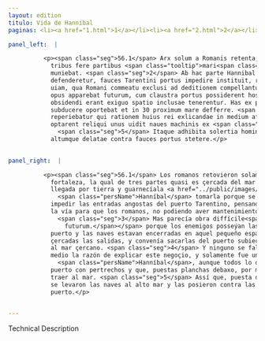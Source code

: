 ```yaml
---
layout: edition
titulo: Vida de Hanníbal
paginas: <li><a href="1.html">1</a></li><li><a href="2.html">2</a></li><li><a href="3.html">3</a></li><li><a href="4.html">4</a></li><li><a href="5.html">5</a></li><li><a href="6.html">6</a></li><li><a href="7.html">7</a></li><li><a href="8.html">8</a></li><li><a href="9.html">9</a></li><li><a href="10.html">10</a></li><li><a href="11.html">11</a></li><li><a href="12.html">12</a></li><li><a href="13.html">13</a></li><li><a href="14.html">14</a></li><li><a href="15.html">15</a></li><li><a href="16.html">16</a></li><li><a href="17.html">17</a></li><li><a href="18.html">18</a></li><li><a href="19.html">19</a></li><li><a href="20.html">20</a></li><li><a href="21.html">21</a></li><li><a href="22.html">22</a></li><li><a href="23.html">23</a></li><li><a href="24.html">24</a></li><li><a href="25.html">25</a></li><li><a href="26.html">26</a></li><li><a href="27.html">27</a></li><li><a href="28.html">28</a></li><li><a href="29.html">29</a></li><li><a href="30.html">30</a></li><li><a href="31.html">31</a></li><li><a href="32.html">32</a></li><li><a href="33.html">33</a></li><li><a href="34.html">34</a></li><li><a href="35.html">35</a></li><li><a href="36.html">36</a></li><li><a href="37.html">37</a></li><li><a href="38.html">38</a></li><li><a href="39.html">39</a></li><li><a href="40.html">40</a></li><li><a href="41.html">41</a></li><li><a href="42.html">42</a></li><li><a href="43.html">43</a></li><li><a href="44.html">44</a></li><li><a href="45.html">45</a></li><li><a href="46.html">46</a></li><li><a href="47.html">47</a></li><li><a href="48.html">48</a></li><li><a href="49.html">49</a></li><li><a href="50.html">50</a></li><li><a href="51.html">51</a></li><li><a href="52.html">52</a></li><li><a href="53.html">53</a></li><li><a href="54.html">54</a></li><li><a href="55.html">55</a></li><li><a href="56.html">56</a></li><li><a href="57.html">57</a></li><li><a href="58.html">58</a></li><li><a href="59.html">59</a></li><li><a href="60.html">60</a></li><li><a href="61.html">61</a></li><li><a href="62.html">62</a></li><li><a href="63.html">63</a></li><li><a href="64.html">64</a></li><li><a href="65.html">65</a></li><li><a href="66.html">66</a></li><li><a href="67.html">67</a></li><li><a href="68.html">68</a></li><li><a href="69.html">69</a></li><li><a href="70.html">70</a></li><li><a href="71.html">71</a></li><li><a href="72.html">72</a></li><li><a href="73.html">73</a></li><li><a href="74.html">74</a></li><li><a href="75.html">75</a></li><li><a href="76.html">76</a></li><li><a href="77.html">77</a></li><li><a href="78.html">78</a></li><li><a href="79.html">79</a></li><li><a href="80.html">80</a></li><li><a href="81.html">81</a></li><li><a href="82.html">82</a></li><li><a href="83.html">83</a></li><li><a href="84.html">84</a></li><li><a href="85.html">85</a></li><li><a href="86.html">86</a></li><li><a href="87.html">87</a></li><li><a href="88.html">88</a></li><li><a href="89.html">89</a></li><li><a href="90.html">90</a></li><li><a href="91.html">91</a></li><li><a href="92.html">92</a></li><li><a href="93.html">93</a></li><li><a href="94.html">94</a></li><li><a href="95.html">95</a></li><li><a href="96.html">96</a></li>

panel_left:  |

          <p><span class="seg">56.1</span> Arx solum a Romanis retenta, quae
            tribus fere partibus <span class="tooltip">mari<span class="tooltiptext">maris <span class="siglas">U</span> </span></span> abluitur, reliqua quarta est, quae aditum habet a terra, quam murus et fossa
            muniebat. <span class="seg">2</span> Ab hac parte Hannibal frustra expugnationem expertus cum strenue
            defenderetur, fauces Tarentini portus impedire instituit, ratus hanc unam superesse
            uiam, qua Romani commeatu exclusi ad deditionem compellantur. <span class="seg">3</span> Sed difficile
            opus apparebat futurum, cum claustra portus possiderent hostes et naues quibus exitus
            obsidendi erant exiguo spatio inclusae tenerentur. Has ex portu cui arx supererat
            subducere oportebat et in 30 proximum mare defferre. <span class="seg">4</span> Nemo ex Tarentinis
            reperiebatur qui rationem huius rei exlicandae in medium afferret. Hannibal tantum cum
            optarent reliqui unus uidit naues machinis ex <span class="tooltip">portu<span class="tooltiptext">porta <span class="siglas">U</span> portis <span class="siglas">S</span> </span></span> subduci plaustrisque impositas per mediam urbem ad mare deferri posse.
              <span class="seg">5</span> Itaque adhibita solertia hominum paucis post diebus subducte naues in
            altumque delatae contra fauces portus stetere.</p>
        

panel_right:  |

          <p><span class="seg">56.1</span> Los romanos retovieron solamente la
            fortaleza, la qual de tres partes quasi es çercada del mar y la una quarta parte tiene
            llegada por tierra y guarnecíala <a href="../public/images/1491/175r.png" target="new"><img class="facs" src="{site.url}/Vitae/public/images/facs_icon.jpg"/></a>[175r,b] un muro con su cava. <span class="seg">2</span> De aquella parte, en balde tentó
              <span class="persName">Hanníbal</span> tomarla porque se defendía strenuamente, y él propuso
            impedir las entradas angostas del puerto Tarentino, pensando que aquesta una sola fuesse
            la vía para que los romanos, no podiendo aver mantenimientos, se le diessen.
              <span class="seg">3</span> Mas parecía obra diffícile<span class="nota"><sup>23</sup><span class="texto_nota">P. omite el lat.
                futurum.</span></span> porque los enemigos posseýan las çerraduras del
            puerto y las naves estavan encerradas en aquel pequeño espaçio, que avían de ser
            çercadas las salidas, y convenía sacarlas del puerto subiecto a la fortaleza y traerlas
            al mar çercano. <span class="seg">4</span> Y ninguno se fallava entre los Tarentinos que traxesse en
            medio la razón de explicar este negoçio, y solamente fue uno,
              <span class="persName">Hanníbal</span>, aunque todos lo deseavan, que vio sacar las naves del
            puerto con pertrechos y que, puestas planchas debaxo, por medio de la çibdad las podían
            traer al mar. <span class="seg">5</span> Assí que, puesta diligencia de los ombres, dende a pocos días
            se levaron las naves al alto mar y las posieron contra las entradas estrechas del
            puerto.</p>
        

---
```


Technical Description 